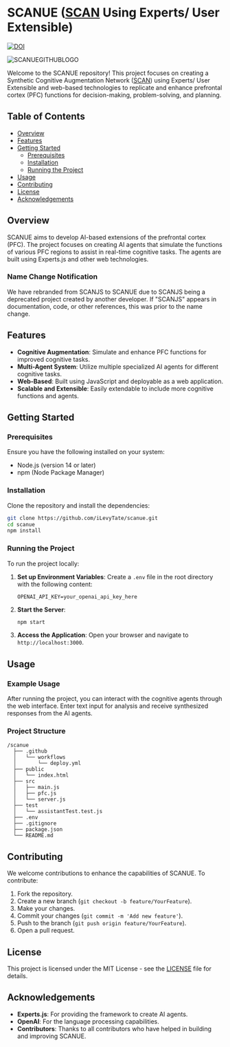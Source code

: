 # SCANUE ([SCAN](https://github.com/iLevyTate/SCAN) Using Experts/ User Extensible)
[![DOI](https://zenodo.org/badge/827576533.svg)](https://doi.org/10.5281/zenodo.14052758)

![SCANUEGITHUBLOGO](https://github.com/user-attachments/assets/3e01f56c-9dab-4b0a-a666-ecc66fe8b75b)

Welcome to the SCANUE repository! This project focuses on creating a Synthetic Cognitive Augmentation Network ([SCAN](https://github.com/iLevyTate/SCAN)) using Experts/ User Extensible and web-based technologies to replicate and enhance prefrontal cortex (PFC) functions for decision-making, problem-solving, and planning.

## Table of Contents

- [Overview](#overview)
- [Features](#features)
- [Getting Started](#getting-started)
  - [Prerequisites](#prerequisites)
  - [Installation](#installation)
  - [Running the Project](#running-the-project)
- [Usage](#usage)
- [Contributing](#contributing)
- [License](#license)
- [Acknowledgements](#acknowledgements)

## Overview

SCANUE aims to develop AI-based extensions of the prefrontal cortex (PFC). The project focuses on creating AI agents that simulate the functions of various PFC regions to assist in real-time cognitive tasks. The agents are built using Experts.js and other web technologies.

### Name Change Notification

We have rebranded from SCANJS to SCANUE due to SCANJS being a deprecated project created by another developer. If "SCANJS" appears in documentation, code, or other references, this was prior to the name change.

## Features

- **Cognitive Augmentation**: Simulate and enhance PFC functions for improved cognitive tasks.
- **Multi-Agent System**: Utilize multiple specialized AI agents for different cognitive tasks.
- **Web-Based**: Built using JavaScript and deployable as a web application.
- **Scalable and Extensible**: Easily extendable to include more cognitive functions and agents.

## Getting Started

### Prerequisites

Ensure you have the following installed on your system:

- Node.js (version 14 or later)
- npm (Node Package Manager)

### Installation

Clone the repository and install the dependencies:

```bash
git clone https://github.com/iLevyTate/scanue.git
cd scanue
npm install
```

### Running the Project

To run the project locally:

1. **Set up Environment Variables**: Create a `.env` file in the root directory with the following content:
    ```env
    OPENAI_API_KEY=your_openai_api_key_here
    ```

2. **Start the Server**:
    ```bash
    npm start
    ```

3. **Access the Application**: Open your browser and navigate to `http://localhost:3000`.

## Usage

### Example Usage

After running the project, you can interact with the cognitive agents through the web interface. Enter text input for analysis and receive synthesized responses from the AI agents.

### Project Structure

```plaintext
/scanue
  ├── .github
  │   └── workflows
  │       └── deploy.yml
  ├── public
  │   └── index.html
  ├── src
  │   ├── main.js
  │   ├── pfc.js
  │   └── server.js
  ├── test
  │   └── assistantTest.test.js
  ├── .env
  ├── .gitignore
  ├── package.json
  └── README.md
```

## Contributing

We welcome contributions to enhance the capabilities of SCANUE. To contribute:

1. Fork the repository.
2. Create a new branch (`git checkout -b feature/YourFeature`).
3. Make your changes.
4. Commit your changes (`git commit -m 'Add new feature'`).
5. Push to the branch (`git push origin feature/YourFeature`).
6. Open a pull request.

## License

This project is licensed under the MIT License - see the [LICENSE](LICENSE) file for details.

## Acknowledgements

- **Experts.js**: For providing the framework to create AI agents.
- **OpenAI**: For the language processing capabilities.
- **Contributors**: Thanks to all contributors who have helped in building and improving SCANUE.
